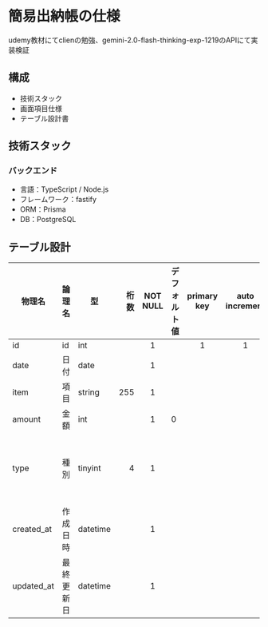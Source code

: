 # 簡易出納帳の仕様

udemy教材にてclienの勉強、gemini-2.0-flash-thinking-exp-1219のAPIにて実装検証

## 構成
- 技術スタック
- 画面項目仕様
- テーブル設計書

## 技術スタック
### バックエンド
- 言語：TypeScript / Node.js
- フレームワーク：fastify
- ORM：Prisma
- DB：PostgreSQL

## テーブル設計

| 物理名     | 論理名     | 型       | 桁数 | NOT NULL | デフォルト値 | primary key | auto increment | 備考            |
| ---------- | ---------- | -------- | ---: | :------: | ------------ | :---------: | :------------: | --------------- |
| id         | id         | int      |      |    1     |              |      1      |       1        |                 |
| date       | 日付       | date     |      |    1     |              |             |                |                 |
| item       | 項目       | string   |  255 |    1     |              |             |                |                 |
| amount     | 金額       | int      |      |    1     | 0            |             |                |                 |
| type       | 種別       | tinyint  |    4 |    1     |              |             |                | 1:収入, 2: 支出 |
| created_at | 作成日時   | datetime |      |    1     |              |             |                |                 |
| updated_at | 最終更新日 | datetime |      |    1     |              |             |                |                 |

